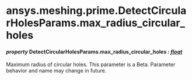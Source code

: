 # ansys.meshing.prime.DetectCircularHolesParams.max_radius_circular_holes

#### *property* DetectCircularHolesParams.max_radius_circular_holes *: [float](https://docs.python.org/3.11/library/functions.html#float)*

Maximum radius of circular holes.
This parameter is a Beta. Parameter behavior and name may change in future.

<!-- !! processed by numpydoc !! -->
